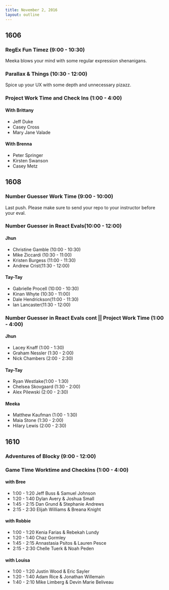 ```yaml
---
title: November 2, 2016
layout: outline
---
```


## 1606

### RegEx Fun Timez (9:00 - 10:30)
Meeka blows your mind with some regular expression shenanigans.

### Parallax & Things (10:30 - 12:00)
Spice up your UX with some depth and unnecessary pizazz.

### Project Work Time and Check Ins (1:00 - 4:00)

#### With Brittany
 - Jeff Duke  
 - Casey Cross
 - Mary Jane Valade

#### With Brenna
  - Peter Springer  
  - Kirsten Swanson   
  - Casey Metz

## 1608
### Number Guesser Work Time (9:00 - 10:00)

Last push. Please make sure to send your repo to your instructor before your eval.

### Number Guesser in React Evals(10:00 - 12:00)

#### Jhun

* Christine Gamble (10:00 - 10:30)
* Mike Ziccardi (10:30 - 11:00)
* Kristen Burgess (11:00 - 11:30)
* Andrew Crist(11:30 - 12:00)



#### Tay-Tay

* Gabrielle Procell (10:00 - 10:30)
* Kinan Whyte (10:30 - 11:00)
* Dale Hendrickson(11:00 - 11:30)
* Ian Lancaster(11:30 - 12:00)

### Number Guesser in React Evals cont || Project   Work Time (1:00 - 4:00)

#### Jhun

* Lacey Knaff (1:00 - 1:30)
* Graham Nessler (1:30 - 2:00)
* Nick Chambers (2:00 - 2:30)

#### Tay-Tay

* Ryan Westlake(1:00 - 1:30)
* Chelsea Skovgaard (1:30 - 2:00)
* Alex Pilewski (2:00 - 2:30)

#### Meeka

* Matthew Kaufman (1:00 - 1:30)
* Maia Stone (1:30 - 2:00)
* Hilary Lewis (2:00 - 2:30)

## 1610

### Adventures of Blocky (9:00 - 12:00)

### Game Time Worktime and Checkins (1:00 - 4:00)

<!-- Group 4  Chelle  Lauren  Elijah  Stephanie will be meeting with Allison from 1-1:45, so work schedule so it works  -->

#### with Bree
* 1:00 - 1:20 Jeff Buss & Samuel Johnson  
* 1:20 - 1:40 Dylan Avery & Joshua Small
* 1:45 - 2:15 Dan Grund & Stephanie Andrews
* 2:15 - 2:30 Elijah Williams & Breana Knight

#### with Robbie
* 1:00 - 1:20 Kenia Farias & Rebekah Lundy
* 1:20 - 1:40 Chaz Gormley
* 1:45 - 2:15 Annastasia Psitos & Lauren Pesce
* 2:15 - 2:30 Chelle Tuerk & Noah Peden

#### with Louisa
* 1:00 - 1:20 Justin Wood & Eric Sayler
* 1:20 - 1:40 Adam Rice & Jonathan Willemain
* 1:40 - 2:10 Mike Limberg & Devin Marie Beliveau
